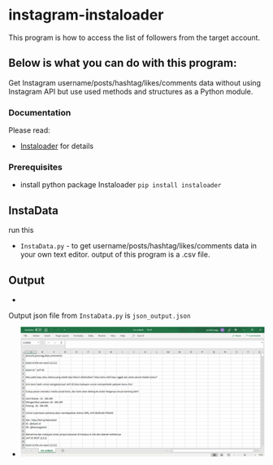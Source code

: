 # instagram-instaloader

This program is how to access the list of followers from the target account.



## Below is what you can do with this program:

Get Instagram username/posts/hashtag/likes/comments data without using Instagram API but use used methods and structures as a Python module. 



### Documentation
Please read: 

* [Instaloader](https://instaloader.github.io/as-module.html) for details



### Prerequisites

* install python package Instaloader ```pip install instaloader``` 



## InstaData 

run this 

* ```InstaData.py``` - to get username/posts/hashtag/likes/comments data
in your own text editor. output of this program is a .csv file. 


## Output
* 
Output json file from ```InstaData.py``` is ```json_output.json```

* ![Output from ```InstaData.py``` ](InstaDataOutput.png) 
